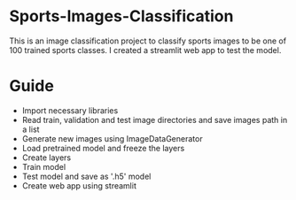 # Sports-Images-Classification
This is an image classification project to classify sports images to be one of 100 trained sports classes. I created a streamlit web app to test the model.

# Guide
* Import necessary libraries
* Read train, validation and test image directories and save images path in a list
* Generate new images using ImageDataGenerator
* Load pretrained model and freeze the layers
* Create layers
* Train model
* Test model and save as '.h5' model
* Create web app using streamlit

